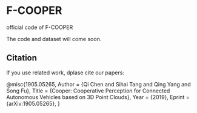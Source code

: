 # F-COOPER
official code of F-COOPER 

The code and dataset will come soon.

## Citation
If you use related work, dplase cite our papers:


@misc{1905.05265,
  Author = {Qi Chen and Sihai Tang and Qing Yang and Song Fu},
  Title = {Cooper: Cooperative Perception for Connected Autonomous Vehicles based on 3D Point Clouds},
  Year = {2019},
  Eprint = {arXiv:1905.05265},
}


